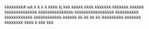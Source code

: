 kkkkkkkk# wk
k
k
k
k
kkkk
kj
kkk
kkkkk
kkkk
kkkkkkk
kkkkkkk
kkkkkk
kkkkkkkkkkkkkk
kkkkkkkkkkkkkkk
kkkkkkkkkkkkkkkkk
kkkkkkkkkk
kkkkkkkkkkkk
kkkkkkkkkkkk
kkkkkk
kk
kk
kk
kk
lkkkkkkkkk
kkkkkkk
kkkkkkkk
kkkk
k
kkk
kkk
